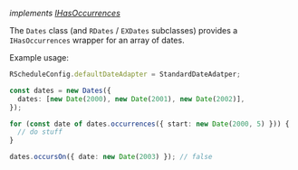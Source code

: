 _implements [IHasOccurrences](../#shared-interfaces)_

The `Dates` class (and `RDates` / `EXDates` subclasses) provides a `IHasOccurrences` wrapper for an array of dates.

Example usage:

```typescript
RScheduleConfig.defaultDateAdapter = StandardDateAdatper;

const dates = new Dates({
  dates: [new Date(2000), new Date(2001), new Date(2002)],
});

for (const date of dates.occurrences({ start: new Date(2000, 5) })) {
  // do stuff
}

dates.occursOn({ date: new Date(2003) }); // false
```
